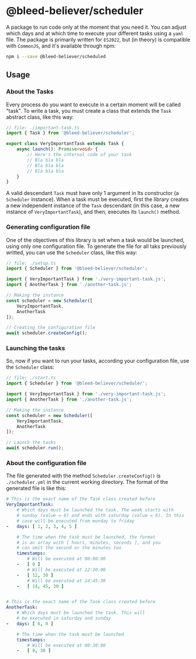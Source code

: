 # @bleed-believer/scheduler
A package to run code only at the moment that you need it. You can adjust which days and at which time to execute your different tasks using a `yaml` file. The package is primarily written for `ES2022`, but (in theory) is compatible with `CommonJS`, and it's available through npm:
```bash
npm i --save @bleed-believer/scheduled
```

## Usage
### About the Tasks
Every process do you want to execute in a certain moment will be called "task". To write a task, you must create a class that extends the `Task` abstract class, like this way:
```ts
// file: ./important-task.ts
import { Task } from '@bleed-believer/scheduler';

export class VeryImportantTask extends Task {
    async launch(): Promise<void> {
        // Here's the internal code of your task
        // Bla bla bla
        // Bla bla bla
        // Bla bla bla
    }
}
```
A valid descendant `Task` must have only 1 argument in Its constructor (a `Scheduler` instance). When a task must be executed, first the library creates a new independent instance of the `Task` descendant (in this case, a new instance of `VeryImportantTask`), and then, executes its `launch()` method.

### Generating configuration file
One of the objectives of this library is set when a task would be launched, using only one configuration file. To generate the file for all taks previously writted, you can use the `Scheduler` class, like this way:
```ts
// file: ./setup.ts
import { Scheduler } from '@bleed-believer/scheduler';

import { VeryImportantTask } from './very-important-task.js';
import { AnotherTask } from './another-task.js';

// Making the instance
const scheduler = new Scheduler([
    VeryImportantTask,
    AnotherTask
]);

// Creating the configuration file
await scheduler.createConfig();
```

### Launching the tasks
So, now if you want to run your tasks, according your configuration file, use the `Scheduler` class:
```ts
// file: ./start.ts
import { Scheduler } from '@bleed-believer/scheduler';

import { VeryImportantTask } from './very-important-task.js';
import { AnotherTask } from './another-task.js';

// Making the instance
const scheduler = new Scheduler([
    VeryImportantTask,
    AnotherTask
]);

// Launch the tasks
await scheduler.run();
```

### About the configuration file
The file generated with the method `Scheduler.createConfig()` is `./scheduler.yml` in the current working directory. The format of the generated file is like this:
```yaml
# This is the exact name of the Task class created before
VeryImportantTask:
    # Which days must be launched the task. The week starts with
    # sunday (value = 0) and ends with saturday (value = 6). In this
    # case will be executed from monday to friday
-   days: [ 1, 2, 3, 4, 5 ]

    # The time when the task must be launched, the format
    # is an array with [ hours, minutes, seconds ], and you
    # can omit the second or the minutes too
    timestamps:
        # Will be executed at 00:00:00
    -   [ 0 ]
        # Will be executed at 12:30:00
    -   [ 12, 30 ]
        # Will be executed at 14:45:30
    -   [ 14, 45, 30 ]


# This is the exact name of the Task class created before
AnotherTask:
    # Which days must be launched the task. This will 
    # be executed in saturday and sunday
-   days: [ 6, 0 ]

    # The time when the task must be launched
    timestamps:
        # Will be executed at 08:30:00
    -   [ 8, 30 ]
```

